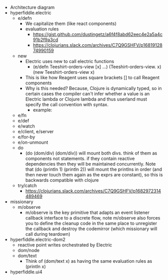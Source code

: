 - Architecture diagram
- hyperfiddle.electric
	- e/defn
		- We capitalize them (like react components)
		- evaluation rules
			- https://gist.github.com/dustingetz/a6f4f8abd62eec4e2a5a4c91b2f9a3cd
			- https://clojurians.slack.com/archives/C7Q9GSHFV/p1681912874990159
	- new
		- Electric uses new to call electric functions
			- (e/defn Teeshirt-orders-view [x] ...)
			  (Teeshirt-orders-view. x)
			  (new Teeshirt-orders-view x)
		- This is like how Reagent uses square brackets [] to call Reagent components
		- Why is this needed? Because, Clojure is dynamically typed, so in certain cases the compiler can't infer whether a value is an Electric lambda or Clojure lambda and thus userland must specify the call convention with syntax.
			- example:
	- e/fn
	- e/def
	- e/watch
	- e/client, e/server
	- e/for-by
	- e/on-unmount
	- do
		- (do (dom/div) (dom/div)) will mount both divs. think of them as components not statements. if they contain reactive dependencies then they will be maintained concurrently. Note that (do (println 1) (println 2)) will mount the printlns in order (and then never touch them again as the exprs are constant), so this is backwards compatible with clojure
	- try/catch
		- https://clojurians.slack.com/archives/C7Q9GSHFV/p1682972314489469
- missionary
	- m/observe
		- m/observe is the key primitive that adapts an event listener callback interface to a discrete flow, note m/observe also forces you to define the cleanup code in the same place to unregister the callback and destroy the codemirror (which missionary will call during teardown)
- hyperfiddle.electric-dom2
	- reactive point writes orchestrated by Electric
	- dom/node
	- dom/text
		- Think of (dom/text x) as having the same evaluation rules as (println x)
- hyperfiddle.ui4